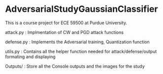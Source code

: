 # AdversarialStudyGaussianClassifier
This is a course project for ECE 59500 at Purdue University.

attack.py   : Implmentation of CW and PGD attack functions

defense.py  : Implements the Adversarial training, Quantization function

utils.py    : Contains all the helper function needed for attack/defense/output formating and displaying

Outputs/    : Store all the Console outputs and the images for the study
